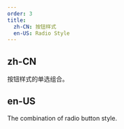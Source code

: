 ```yaml
---
order: 3
title:
  zh-CN: 按钮样式
  en-US: Radio Style
---
```


## zh-CN

按钮样式的单选组合。

## en-US

The combination of radio button style.
